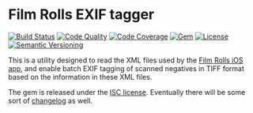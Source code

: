 # Film Rolls EXIF tagger

[![Build Status](https://img.shields.io/travis/urdh/roll2exif/master.svg)][build-status]
[![Code Quality](https://img.shields.io/codacy/grade/ad6e6ba15806436ea9cb80c41fc75fb0/master.svg)][codacy]
[![Code Coverage](https://img.shields.io/codacy/coverage/ad6e6ba15806436ea9cb80c41fc75fb0/master.svg)][codacy]
[![Gem](https://img.shields.io/gem/v/roll2exif.svg)][release]
[![License](https://img.shields.io/github/license/urdh/roll2exif.svg)][license]
[![Semantic Versioning](https://img.shields.io/badge/semver-2.0.0-blue.svg)][semver]

This is a utility designed to read the XML files used by the [Film Rolls iOS app][film-rolls], and enable batch EXIF tagging of scanned negatives in TIFF format based on the information in these XML files.

The gem is released under the [ISC license][license].
Eventually there will be some sort of [changelog][changelog] as well.

[film-rolls]: https://itunes.apple.com/se/app/film-rolls-app-for-film-photographers/id675626559
[semver]: http://semver.org/spec/v2.0.0.html

[build-status]: https://travis-ci.org/urdh/roll2exif
[codacy]: https://www.codacy.com/app/Sigurdhsson/roll2exif
[release]: https://rubygems.org/gems/roll2exif
[license]: https://github.com/urdh/roll2exif/blob/master/LICENSE.md
[changelog]: https://github.com/urdh/roll2exif/blob/master/CHANGELOG.md
